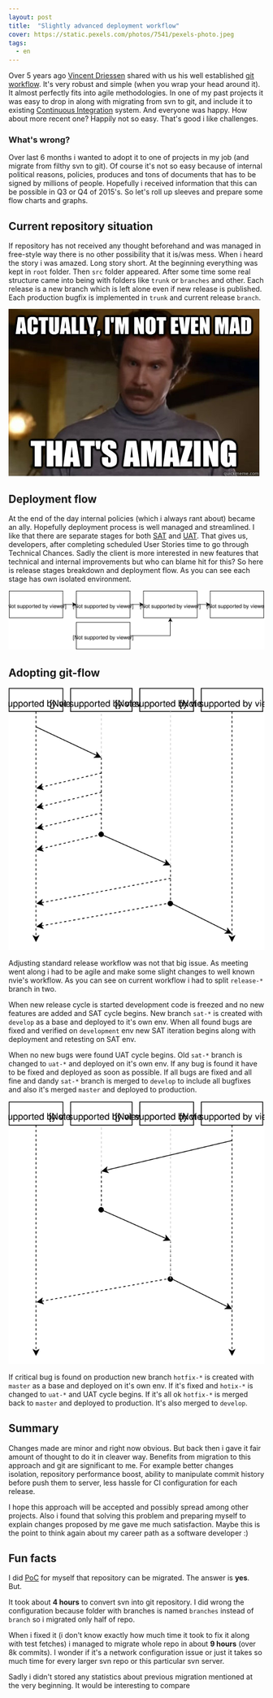 ```yaml
---
layout: post
title:  "Slightly advanced deployment workflow"
cover: https://static.pexels.com/photos/7541/pexels-photo.jpeg
tags:
  - en
---
```


Over 5 years ago [Vincent Driessen][nvie-twitter] shared with us his well established [git workflow][git-branching-model]. It's very robust and simple (when you wrap your head around it). It almost perfectly fits into agile methodologies. In one of my past projects it was easy to drop in along with migrating from svn to git, and include it to existing [Continuous Integration][ci] system. And everyone was happy. How about more recent one? Happily not so easy. That's good i like challenges.

<!-- more -->

### What's wrong?

Over last 6 months i wanted to adopt it to one of projects in my job (and migrate from filthy svn to git). Of course it's not so easy because of internal political reasons, policies, produces and tons of documents that has to be signed by millions of people. Hopefully i received information that this can be possible in Q3 or Q4 of 2015's. So let's roll up sleeves and prepare some flow charts and graphs.

## Current repository situation

If repository has not received any thought beforehand and was managed in free-style way there is no other possibility that it is/was mess. When i heard the story i was amazed. Long story short. At the beginning everything was kept in ```root``` folder. Then ```src``` folder appeared. After some time some real structure came into being with folders like ```trunk``` or ```branches``` and other. Each release is a new branch which is left alone even if new release is published. Each production bugfix is implemented in ```trunk``` and current release ```branch```.

![I was amazed](/assets/im-not-even-mad.jpg)

## Deployment flow

At the end of the day internal policies (which i always rant about) became an ally. Hopefully deployment process is well managed and streamlined. I like that there are separate stages for both [SAT][sat] and [UAT][uat]. That gives us, developers, after completing scheduled User Stories time to go through Technical Chances. Sadly the client is more interested in new features that technical and internal improvements but who can blame hit for this? So here is release stages breakdown and deployment flow. As you can see each stage has own isolated environment.

![Deployemnt workflow](/assets/current-deployment.svg)

## Adopting git-flow

![Release flow](/assets/release-workflow.svg)

Adjusting standard release workflow was not that big issue. As meeting went along i had to be agile and make some slight changes to well known nvie's workflow. As you can see on current workflow i had to split ```release-*``` branch in two.

When new release cycle is started development code is freezed and no new features are added and SAT cycle begins. New branch ```sat-*``` is created with ```develop``` as a base and deployed to it's own env. When all found bugs are fixed and verified on ```development``` env new SAT iteration begins along with deployment and retesting on SAT env.

When no new bugs were found UAT cycle begins. Old ```sat-*``` branch is changed to ```uat-*``` and deployed on it's own env. If any bug is found it have to be fixed and deployed as soon as possible. If all bugs are fixed and all fine and dandy ```sat-*``` branch is merged to ```develop``` to include all bugfixes and also it's merged ```master``` and deployed to production.

![Hotfix flow](/assets/hotfix-workflow.svg)

If critical bug is found on production new branch ```hotfix-*``` is created with ```master``` as a base and deployed on it's own env. If it's fixed and ```hotix-*``` is changed to ```uat-*``` and UAT cycle begins. If it's all ok ```hotfix-*``` is merged back to ```master``` and deployed to production. It's also merged to ```develop```.

## Summary

Changes made are minor and right now obvious. But back then i gave it fair amount of thought to do it in cleaver way. Benefits from migration to this approach and git are significant to me. For example better changes isolation, repository performance boost, ability to manipulate commit history before push them to server, less hassle for CI configuration for each release.

I hope this approach will be accepted and possibly spread among other projects. Also i found that solving this problem and preparing myself to explain changes proposed by me gave me much satisfaction. Maybe this is the point to think again about my career path as a software developer :)

## Fun facts

I did [PoC][poc] for myself that repository can be migrated. The answer is **yes**. But.

It took about **4 hours** to convert svn into git repository. I did wrong the configuration because folder with branches is named ```branches``` instead of ```branch``` so i migrated only half of repo.

When i fixed it (i don't know exactly how much time it took to fix it along with test fetches) i managed to migrate whole repo in about **9 hours** (over 8k commits). I wonder if it's a network configuration issue or just it takes so much time for every larger svn repo or this particular svn server.

Sadly i didn't stored any statistics about previous migration mentioned at the very beginning. It would be interesting to compare

[nvie-twitter]:https://twitter.com/nvie
[git-branching-model]:http://nvie.com/posts/a-successful-git-branching-model/
[uat]:http://en.wikipedia.org/wiki/Acceptance_testing#User_acceptance_testing
[sat]:http://en.wikipedia.org/wiki/System_testing
[ci]:http://en.wikipedia.org/wiki/Continuous_integration
[poc]:http://en.wikipedia.org/wiki/Proof_of_concept
